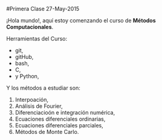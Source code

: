 #Primera Clase 27-May-2015

¡Hola mundo!, aquí estoy comenzando el curso de **Métodos Computacionales**.

Herramientas del Curso:
+ git,
+ gitHub,
+ bash,
+ C,
+ y Python,

Y los métodos a estudiar son:
1. Interpoación,
2. Análisis de Fourier,
3. Diferenciacioón e integración numérica,
4. Ecuaciones diferenciales ordinarias,
5. Ecuaciones diferenciales parciales,
6. Métodos de Monte Carlo.